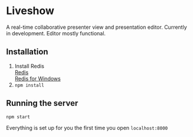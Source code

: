 # Liveshow

A real-time collaborative presenter view and presentation editor. Currently in development. Editor mostly functional.



## Installation

1. Install Redis  
  [Redis](http://redis.io)  
  [Redis for Windows](https://github.com/MSOpenTech/redis)
2. `npm install`

## Running the server

`npm start`

Everything is set up for you the first time you open `localhost:8000`
